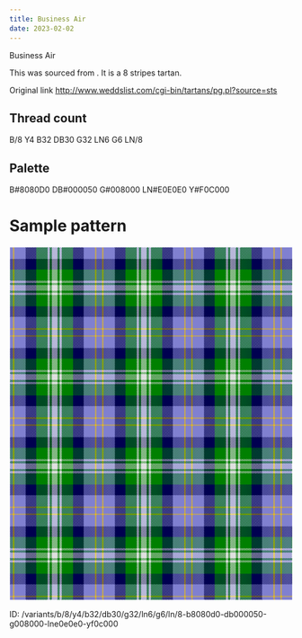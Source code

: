 ```yaml
---
title: Business Air
date: 2023-02-02
---
```

Business Air

This was sourced from <no value>.  It is a 8 stripes tartan.

Original link http://www.weddslist.com/cgi-bin/tartans/pg.pl?source=sts

## Thread count
B/8 Y4 B32 DB30 G32 LN6 G6 LN/8

## Palette
B#8080D0 DB#000050 G#008000 LN#E0E0E0 Y#F0C000

# Sample pattern

![Tartan detail](tartan.png "B/8 Y4 B32 DB30 G32 LN6 G6 LN/8 tartan")

ID: /variants/b/8/y4/b32/db30/g32/ln6/g6/ln/8-b8080d0-db000050-g008000-lne0e0e0-yf0c000